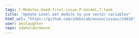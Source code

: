 ```yaml
---
tags: C-Modules,Good-first-issue,P-normal,T-task
title: "Update Level Set module to use vector variables"
html_url: "https://github.com/idaholab/moose/issues/14828"
user: aeslaughter
repo: idaholab/moose
---
```


